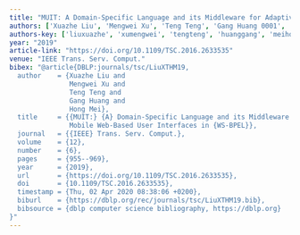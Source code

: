 ```yaml
---
title: "MUIT: A Domain-Specific Language and its Middleware for Adaptive Mobile Web-based User Interfaces in WS-BPEL"
authors: ['Xuazhe Liu', 'Mengwei Xu', 'Teng Teng', 'Gang Huang 0001', 'Hong Mei']
authors-key: ['liuxuazhe', 'xumengwei', 'tengteng', 'huanggang', 'meihong']
year: "2019"
article-link: "https://doi.org/10.1109/TSC.2016.2633535"
venue: "IEEE Trans. Serv. Comput."
bibex: "@article{DBLP:journals/tsc/LiuXTHM19,
  author    = {Xuazhe Liu and
               Mengwei Xu and
               Teng Teng and
               Gang Huang and
               Hong Mei},
  title     = {{MUIT:} {A} Domain-Specific Language and its Middleware for Adaptive
               Mobile Web-Based User Interfaces in {WS-BPEL}},
  journal   = {{IEEE} Trans. Serv. Comput.},
  volume    = {12},
  number    = {6},
  pages     = {955--969},
  year      = {2019},
  url       = {https://doi.org/10.1109/TSC.2016.2633535},
  doi       = {10.1109/TSC.2016.2633535},
  timestamp = {Thu, 02 Apr 2020 08:38:06 +0200},
  biburl    = {https://dblp.org/rec/journals/tsc/LiuXTHM19.bib},
  bibsource = {dblp computer science bibliography, https://dblp.org}
}"
---
```

